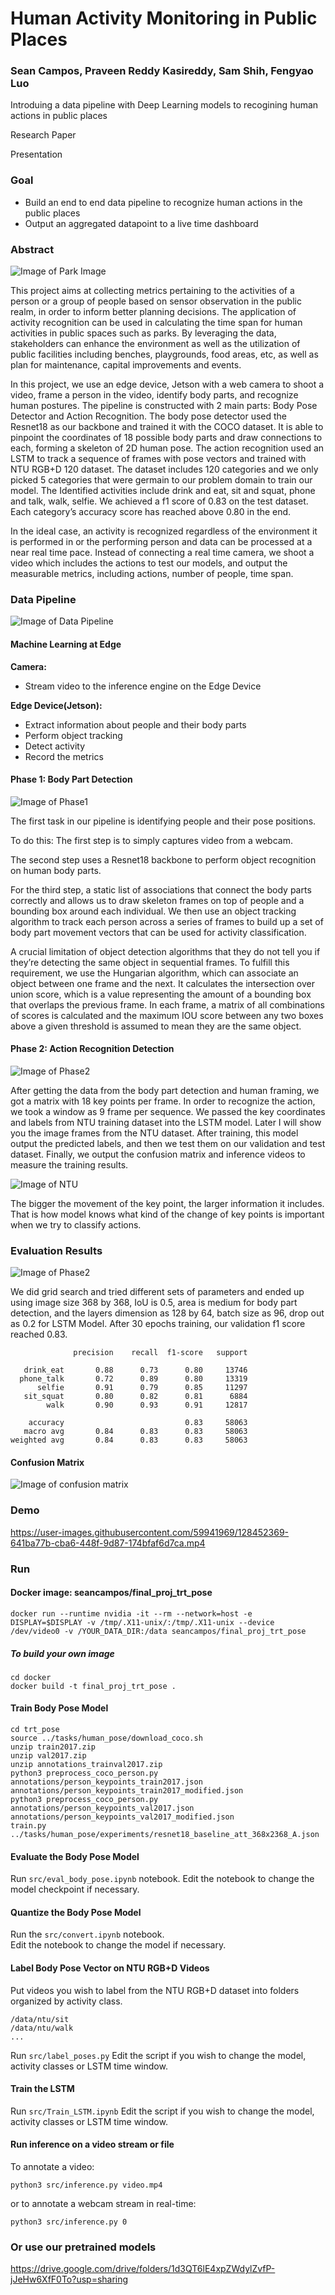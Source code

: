 # Human Activity Monitoring in Public Places
### Sean Campos, Praveen Reddy Kasireddy, Sam Shih, Fengyao Luo
Introduing a data pipeline with Deep Learning models to recogining human actions in public places 

Research Paper

Presentation

### Goal
- Build an end to end data pipeline to recognize human actions in the public places
- Output an aggregated datapoint to a live time dashboard

### Abstract

![Image of Park Image](https://github.com/fengyaoluo/Human-Activity-Monitoring-in-Public-Places/blob/main/images/Park%20image.PNG)

This project aims at collecting metrics pertaining to the activities of a person or a group of people based on sensor observation in the public realm, in order to inform better planning decisions. The application of activity recognition can be used in calculating the time span for human activities in public spaces such as parks. By leveraging the data, stakeholders can enhance the environment as well as the utilization of public facilities including benches, playgrounds, food areas, etc, as well as plan for maintenance, capital improvements and events.

In this project, we use an edge device, Jetson with a web camera to shoot a video, frame a person in the video, identify body parts, and recognize human postures. The pipeline is constructed with 2 main parts: Body Pose Detector and Action Recognition. The body pose detector used the Resnet18 as our backbone and trained it with the COCO dataset. It is able to pinpoint the coordinates of 18 possible body parts and draw connections to each, forming a skeleton of 2D human pose. The action recognition used an LSTM to track a sequence of frames with pose vectors and trained with NTU RGB+D 120 dataset. The dataset includes 120 categories and we only picked 5 categories that were germain to our problem domain to train our model. The Identified activities include drink and eat, sit and squat, phone and talk, walk, selfie. We achieved a f1 score of 0.83 on the test dataset. Each category’s accuracy score has reached above 0.80 in the end.

In the ideal case, an activity is recognized regardless of the environment it is performed in or the performing person and data can be processed at a near real time pace. Instead of connecting a real time camera, we shoot a video which includes the actions to test our models, and output the measurable metrics, including actions, number of people, time span.

### Data Pipeline

![Image of Data Pipeline](https://github.com/fengyaoluo/Human-Activity-Monitoring-in-Public-Places/blob/main/images/pipeline.PNG)

#### Machine Learning at Edge

**Camera:**
- Stream video to the inference engine on the Edge Device


**Edge Device(Jetson):**
- Extract information about people and their body parts
- Perform  object tracking
- Detect activity
- Record the metrics


#### Phase 1: Body Part Detection

![Image of Phase1](https://github.com/fengyaoluo/Human-Activity-Monitoring-in-Public-Places/blob/main/images/phase1.PNG)

The first task in our pipeline is identifying people and their pose positions.

To do this:
The first step is to simply captures video from a webcam.

The second step uses a Resnet18 backbone to perform object recognition on human body parts.  

For the third step, a static list of associations that connect the body parts correctly and allows us to draw skeleton frames on top of people and a bounding box around each individual.  We then use an object tracking algorithm to track each person across a series of frames to build up a set of body part movement vectors that can be used for activity classification. 

A crucial limitation of object detection algorithms that they do not tell you if they’re detecting the same object in sequential frames.  To fulfill this requirement, we use the Hungarian algorithm, which can associate an object between one frame and the next. It calculates the intersection over union score, which is a value representing the amount of a bounding box that overlaps the previous frame.  In each frame, a matrix of all combinations of scores is calculated and the maximum IOU score between any two boxes above a given threshold is assumed to mean they are the same object.


#### Phase 2: Action Recognition Detection

![Image of Phase2](https://github.com/fengyaoluo/Human-Activity-Monitoring-in-Public-Places/blob/main/images/phase2.PNG)

After getting the data from the body part detection and human framing, we got a matrix with 18 key points per frame. In order to recognize the action, we took a window as 9 frame per sequence. We passed the key coordinates and labels from NTU training dataset into the LSTM model. Later I will show you the image frames from the NTU dataset. After training, this model output the predicted labels, and then we test them on our validation and test dataset. Finally, we output the confusion matrix and inference videos to measure the training results. 

![Image of NTU](https://github.com/fengyaoluo/Human-Activity-Monitoring-in-Public-Places/blob/main/images/NTU.png)

The bigger the movement of the key point, the larger information it includes. That is how model knows what kind of the change of key points is important when we try to classify actions. 


### Evaluation Results

![Image of Phase2](https://github.com/fengyaoluo/Human-Activity-Monitoring-in-Public-Places/blob/main/images/wandb.PNG)

We did grid search and tried different sets of parameters and ended up using image size 368 by 368, IoU is 0.5, area is medium for body part detection, and the layers dimension as 128 by 64, batch size as 96, drop out as 0.2 for LSTM Model. After 30 epochs training, our validation f1 score reached 0.83.

```
              precision    recall  f1-score   support

   drink_eat       0.88      0.73      0.80     13746
  phone_talk       0.72      0.89      0.80     13319
      selfie       0.91      0.79      0.85     11297
   sit_squat       0.80      0.82      0.81      6884
        walk       0.90      0.93      0.91     12817

    accuracy                           0.83     58063
   macro avg       0.84      0.83      0.83     58063
weighted avg       0.84      0.83      0.83     58063
```

#### Confusion Matrix

![Image of confusion matrix](https://github.com/fengyaoluo/Human-Activity-Monitoring-in-Public-Places/blob/main/images/Confusion%20Matrix.png)

### Demo

https://user-images.githubusercontent.com/59941969/128452369-641ba77b-cba6-448f-9d87-174bfaf6d7ca.mp4


### Run

#### Docker image: seancampos/final_proj_trt_pose

```
docker run --runtime nvidia -it --rm --network=host -e DISPLAY=$DISPLAY -v /tmp/.X11-unix/:/tmp/.X11-unix --device /dev/video0 -v /YOUR_DATA_DIR:/data seancampos/final_proj_trt_pose
```

##### To build your own image
```
cd docker
docker build -t final_proj_trt_pose .
```


#### Train Body Pose Model

```
cd trt_pose
source ../tasks/human_pose/download_coco.sh
unzip train2017.zip
unzip val2017.zip
unzip annotations_trainval2017.zip
python3 preprocess_coco_person.py annotations/person_keypoints_train2017.json annotations/person_keypoints_train2017_modified.json
python3 preprocess_coco_person.py annotations/person_keypoints_val2017.json annotations/person_keypoints_val2017_modified.json
train.py ../tasks/human_pose/experiments/resnet18_baseline_att_368x2368_A.json
```

#### Evaluate the Body Pose Model

Run `src/eval_body_pose.ipynb` notebook.
Edit the notebook to change the model checkpoint if necessary.

#### Quantize the Body Pose Model

Run the `src/convert.ipynb` notebook.  
Edit the notebook to change the model if necessary.


#### Label Body Pose Vector on NTU RGB+D Videos

Put videos you wish to label from the NTU RGB+D dataset into folders organized by activity class.
```
/data/ntu/sit
/data/ntu/walk
...
```
Run `src/label_poses.py`
Edit the script if you wish to change the model, activity classes or LSTM time window.

#### Train the LSTM

Run `src/Train_LSTM.ipynb`
Edit the script if you wish to change the model, activity classes or LSTM time window.

#### Run inference on a video stream or file

To annotate a video:
```
python3 src/inference.py video.mp4
```
or to annotate a webcam stream in real-time:
```
python3 src/inference.py 0
```

### Or use our pretrained models

https://drive.google.com/drive/folders/1d3QT6lE4xpZWdylZvfP-jJeHw6XfF0To?usp=sharing


